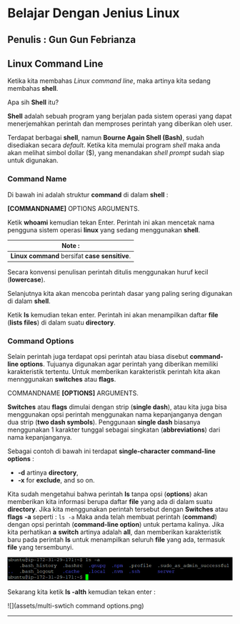 # Belajar Dengan Jenius Linux

## Penulis : Gun Gun Febrianza

## Linux Command Line

Ketika kita membahas *Linux command line*, maka artinya kita sedang membahas **shell**.

Apa sih **Shell** itu? 

**Shell** adalah sebuah program yang berjalan pada sistem operasi yang dapat menerjemahkan perintah dan memproses perintah yang diberikan oleh user. 

Terdapat berbagai **shell**, namun **Bourne Again Shell (Bash)**, sudah disediakan secara *default*. Ketika kita memulai program *shell* maka anda akan melihat simbol dollar ($), yang menandakan  *shell prompt* sudah siap untuk digunakan.

### Command Name

Di bawah ini adalah struktur **command** di dalam **shell** :

**[COMMANDNAME]** OPTIONS ARGUMENTS.

Ketik **whoami** kemudian tekan Enter. Perintah ini akan mencetak nama pengguna sistem operasi **linux** yang sedang menggunakan **shell**.

| Note :                                         |
| ---------------------------------------------- |
| **Linux command** bersifat **case sensitive**. |

Secara konvensi penulisan perintah ditulis menggunakan huruf kecil (**lowercase**). 

Selanjutnya kita akan mencoba perintah dasar yang paling sering digunakan di dalam **shell**. 

Ketik **ls** kemudian tekan enter. Perintah ini akan menampilkan daftar **file** (**lists files**) di dalam suatu **directory**.

### Command Options

Selain perintah juga terdapat opsi perintah atau biasa disebut **command-line options**. Tujuanya digunakan agar perintah yang diberikan memiliki karakteristik tertentu. Untuk memberikan karakteristik perintah kita akan mennggunakan **switches** atau **flags**. 

COMMANDNAME **[OPTIONS]** ARGUMENTS.

**Switches** atau **flags** dimulai dengan strip (**single dash**), atau kita juga bisa menggunakan opsi perintah menggunakan nama kepanjanganya dengan dua strip (**two dash symbols**). Penggunaan **single dash** biasanya menggunakan 1 karakter tunggal sebagai singkatan (**abbreviations**) dari nama kepanjanganya. 

Sebagai contoh di bawah ini terdapat **single-character command-line options** : 

- **-d** artinya **directory**, 
- **-x** for **exclude**, and so on.

Kita sudah mengetahui bahwa perintah **ls** tanpa opsi (**options**) akan memberikan kita informasi berupa daftar **file** yang ada di dalam suatu **directory**. Jika kita menggunakan perintah tersebut dengan **Switches** atau **flags** **-a** seperti :
`ls -a` 
Maka anda telah membuat perintah (**command**) dengan opsi perintah (**command-line option**) untuk pertama kalinya.
Jika kita perhatikan **a** **switch** artinya adalah **all**, dan memberikan karakteristik baru pada perintah **ls** untuk menampilkan seluruh **file** yang ada, termasuk **file** yang tersembunyi. 

![](assets/all-switch.png)

Sekarang kita ketik **ls -alth** kemudian tekan enter :

![](assets/multi-swtich command options.png)



---------------------

